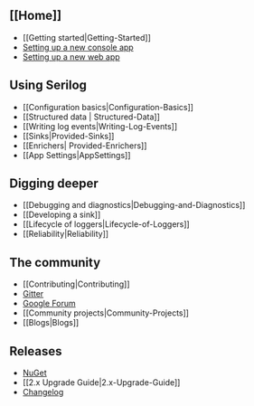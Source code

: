 ## [[Home]]

* [[Getting started|Getting-Started]]
* [Setting up a new console app](https://github.com/serilog/serilog/wiki/Getting-Started#example-application)
* [Setting up a new web app](https://github.com/serilog/serilog-docker/tree/master/web-sample/src)

## Using Serilog

* [[Configuration basics|Configuration-Basics]]
* [[Structured data | Structured-Data]]
* [[Writing log events|Writing-Log-Events]]
* [[Sinks|Provided-Sinks]]
* [[Enrichers| Provided-Enrichers]]
* [[App Settings|AppSettings]]

## Digging deeper

* [[Debugging and diagnostics|Debugging-and-Diagnostics]]
* [[Developing a sink]]
* [[Lifecycle of loggers|Lifecycle-of-Loggers]]
* [[Reliability|Reliability]]

## The community

* [[Contributing|Contributing]]
* [Gitter](https://gitter.im/serilog/serilog)
* [Google Forum](https://groups.google.com/forum/#!forum/serilog)
* [[Community projects|Community-Projects]]
* [[Blogs|Blogs]]

## Releases
* [NuGet](https://www.nuget.org/packages/Serilog/)
* [[2.x Upgrade Guide|2.x-Upgrade-Guide]]
* [Changelog](https://github.com/serilog/serilog/blob/master/CHANGES.md)